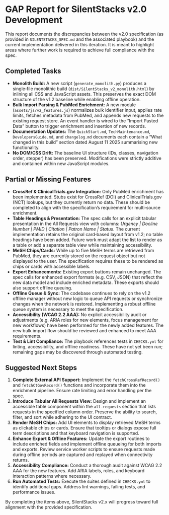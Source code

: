 # GAP Report for SilentStacks v2.0 Development

This report documents the discrepancies between the v2.0 specification (as provided in `SILENTSTACKS_SPEC.md` and the associated playbook) and the current implementation delivered in this iteration.  It is meant to highlight areas where further work is required to achieve full compliance with the spec.

## Completed Tasks

- **Monolith Build:** A new script (`generate_monolith.py`) produces a single‑file monolithic build (`dist/SilentStacks_v2_monolith.html`) by inlining all CSS and JavaScript assets.  This preserves the exact DOM structure of the v1.2 baseline while enabling offline operation.
- **Bulk Import Parsing & PubMed Enrichment:** A new module (`assets/js/v2_features.js`) normalizes bulk identifier input, applies rate limits, fetches metadata from PubMed, and appends new requests to the existing request store.  An event handler is wired to the “Import Pasted Data” button to trigger enrichment and insertion of new records.
- **Documentation Updates:** The `QuickStart.md`, `TechMaintenance.md`, `DevelopersGuide.md`, and `changelog.md` documents each contain a “What changed in this build” section dated August 11 2025 summarising new functionality.
- **No DOM/CSS Drift:** The baseline UI structure (IDs, classes, navigation order, stepper) has been preserved.  Modifications were strictly additive and contained within new JavaScript modules.

## Partial or Missing Features

- **CrossRef & ClinicalTrials.gov Integration:** Only PubMed enrichment has been implemented.  Stubs exist for CrossRef (DOI) and ClinicalTrials.gov (NCT) lookups, but they currently return no data.  These should be completed to align with the specification’s requirement for multi‑source enrichment.
- **Table Headings & Presentation:** The spec calls for an explicit tabular presentation in the All Requests view with columns: *Urgency | Docline Number | PMID | Citation | Patron Name | Status*.  The current implementation retains the original card‑based layout from v1.2; no table headings have been added.  Future work must adapt the list to render as a table or add a separate table view while maintaining accessibility.
- **MeSH Chips/Cards:** While up to five MeSH terms are retrieved from PubMed, they are currently stored on the request object but not displayed to the user.  The specification requires these to be rendered as chips or cards with accessible labels.
- **Export Enhancements:** Existing export buttons remain unchanged.  The spec calls for enhanced export formats (e.g. CSV, JSON) that reflect the new data model and include enriched metadata.  These exports should also support offline queuing.
- **Offline Queue & Sync:** The codebase continues to rely on the v1.2 offline manager without new logic to queue API requests or synchronize changes when the network is restored.  Implementing a robust offline queue system is necessary to meet the specification.
- **Accessibility (WCAG 2.2 AAA):** No explicit accessibility audit or adjustments (e.g. ARIA roles for new elements, focus management for new workflows) have been performed for the newly added features.  The new bulk import flow should be reviewed and enhanced to meet AAA requirements.
- **Test & Lint Compliance:** The playbook references tests in `CHECKS.yml` for linting, accessibility, and offline readiness.  These have not yet been run; remaining gaps may be discovered through automated testing.

## Suggested Next Steps

1. **Complete External API Support:** Implement the `fetchCrossRefRecord()` and `fetchCtGovRecord()` functions and incorporate them into the enrichment pipeline.  Ensure rate limiting and error handling per the spec.
2. **Introduce Tabular All Requests View:** Design and implement an accessible table component within the `all-requests` section that lists requests in the specified column order.  Preserve the ability to search, filter, and sort while adhering to the UI contract.
3. **Render MeSH Chips:** Add UI elements to display retrieved MeSH terms as clickable chips or cards.  Ensure that tooltips or dialogs expose full term descriptions and that keyboard navigation is supported.
4. **Enhance Export & Offline Features:** Update the export routines to include enriched fields and implement offline queueing for both imports and exports.  Review service worker scripts to ensure requests made during offline periods are captured and replayed when connectivity returns.
5. **Accessibility Compliance:** Conduct a thorough audit against WCAG 2.2 AAA for the new features.  Add ARIA labels, roles, and keyboard interaction patterns where necessary.
6. **Run Automated Tests:** Execute the suites defined in `CHECKS.yml` to identify additional gaps.  Address lint warnings, failing tests, and performance issues.

By completing the items above, SilentStacks v2.x will progress toward full alignment with the provided specification.